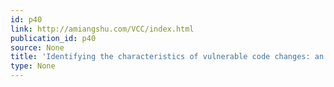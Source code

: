 ```yaml
---
id: p40
link: http://amiangshu.com/VCC/index.html
publication_id: p40
source: None
title: 'Identifying the characteristics of vulnerable code changes: an empirical study'
type: None
---
```

